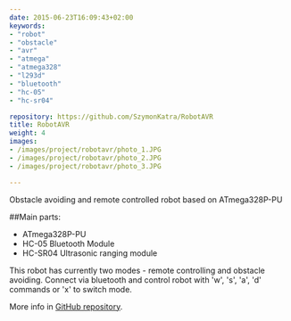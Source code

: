 ```yaml
---
date: 2015-06-23T16:09:43+02:00
keywords:
- "robot"
- "obstacle"
- "avr"
- "atmega"
- "atmega328"
- "l293d"
- "bluetooth"
- "hc-05"
- "hc-sr04"

repository: https://github.com/SzymonKatra/RobotAVR
title: RobotAVR
weight: 4
images:
- /images/project/robotavr/photo_1.JPG
- /images/project/robotavr/photo_2.JPG
- /images/project/robotavr/photo_3.JPG

---
```


Obstacle avoiding and remote controlled robot based on ATmega328P-PU

##Main parts:

- ATmega328P-PU
- HC-05 Bluetooth Module
- HC-SR04 Ultrasonic ranging module

This robot has currently two modes - remote controlling and obstacle avoiding. Connect via bluetooth and control robot with 'w', 's', 'a', 'd' commands or 'x' to switch mode.

More info in [GitHub repository](https://github.com/SzymonKatra/RobotAVR).

